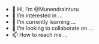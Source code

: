 - 👋 Hi, I’m @MunendraInturu
- 👀 I’m interested in ...
- 🌱 I’m currently learning ...
- 💞️ I’m looking to collaborate on ...
- 📫 How to reach me ...

<!---
MunendraInturu/MunendraInturu is a ✨ special ✨ repository because its `README.md` (this file) appears on your GitHub profile.
You can click the Preview link to take a look at your changes.
--->
